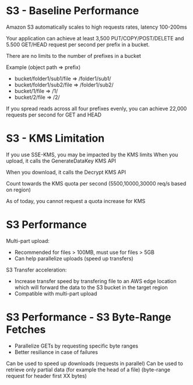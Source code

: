 # S3 - Baseline Performance

Amazon S3 automatically scales to high requests rates, latency 100-200ms

Your application can achieve at least 3,500 PUT/COPY/POST/DELETE and 5.500 GET/HEAD request per second per prefix in a bucket.

There are no limits to the number of prefixes in a bucket

Example (object path => prefix)
- bucket/folder1/sub1/file => /folder1/sub1/
- bucket/folder1/sub2/file => /folder1/sub2/
- bucket/1/file => /1/
- bucket/2/file => /2/

If you spread reads across all four prefixes evenly, you can achieve 22,000 requests per second for GET and HEAD

# S3 - KMS Limitation

If you use SSE-KMS, you may be impacted by the KMS limits
When you upload, it calls the GenerateDataKey KMS API

When you download, it calls the Decrypt KMS API

Count towards the KMS quota per second (5500,10000,30000 req/s based on region)

As of today, you cannot request a quota increase for KMS


# S3 Performance 

Multi-part upload:
- Recommended for files > 100MB, must use for files > 5GB
- Can help parallelize uploads (speed up transfers)

S3 Transfer acceleration:
- Increase transfer speed by transfering file to an AWS edge location which will forward the data to the S3 bucket in the target region
- Compatible with multi-part upload

# S3 Performance - S3 Byte-Range Fetches 

- Parallelize GETs by requesting specific byte ranges
- Better resiliance in case of failures

Can be used to speed up downloads (requests in parallel)
Can be used to retrieve only partial data (for example the head of a file) (byte-range request for header first XX bytes)